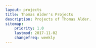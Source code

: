 ```yaml
---
layout: projects
title: Thomas Alder's Projects
description: Projects of Thomas Alder.
sitemap:
    priority: 1.0
    lastmod: 2017-11-02
    changefreq: weekly
---
```

